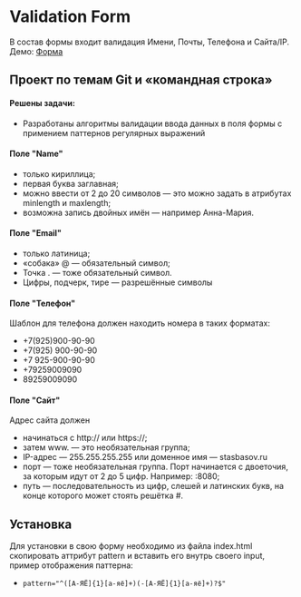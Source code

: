 # Validation Form
В состав формы входит валидация Имени, Почты, Телефона и Сайта/IP. Демо: [Форма](https://ablehope.github.io/form/)

## Проект по темам Git и «командная строка»

#### Решены задачи:
- Разработаны алгоритмы валидации ввода данных в поля формы с примением паттернов регулярных выражений

#### Поле "Name"
- только кириллица;
- первая буква заглавная;
- можно ввести от 2 до 20 символов — это можно задать в атрибутах minlength и maxlength;
- возможна запись двойных имён — например Анна-Мария.

#### Поле "Email"
- только латиница;
- «собака» @ — обязательный символ;
- Точка . — тоже обязательный символ.
- Цифры, подчерк, тире — разрешённые символы

#### Поле "Телефон"
Шаблон для телефона должен находить номера в таких форматах:
- +7(925)900-90-90
- +7(925) 900-90-90
- +7 925-900-90-90
- +79259009090
- 89259009090

#### Поле "Сайт"
Адрес сайта должен
- начинаться с http:// или https://;
- затем www. — это необязательная группа;
- IP-адрес — 255.255.255.255 или доменное имя — stasbasov.ru
- порт — тоже необязательная группа. Порт начинается с двоеточия, за которым идут от 2 до 5 цифр. Например: :8080;
- путь — последовательность из цифр, слешей и латинских букв, на конце которого может стоять решётка #.

## Установка
Для установки в свою форму необходимо из файла index.html скопировать аттрибут pattern и вставить его внутрь своего input, пример отображения паттерна:
- `pattern="^([А-ЯЁ]{1}[а-яё]+)(-[А-ЯЁ]{1}[а-яё]+)?$"`
